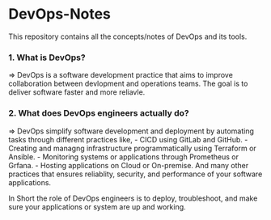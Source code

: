 # DevOps-Notes
This repository contains all the concepts/notes of DevOps and its tools.

<h3> 1. What is DevOps? </h3>
=> DevOps is a software development practice that aims to improve collaboration between devlopment and operations teams. The goal is to deliver software faster and more reliavle.

<h3> 2. What does DevOps engineers actually do? </h3>
=> DevOps simplify software development and deployment by automating tasks through different practices like,
  - CICD using GitLab and GitHub.
  - Creating and managng infrastructure programmatically using Terraform or Ansible.
  - Monitoring systems or applications through Prometheus or Grfana.
  - Hosting applications on Cloud or  On-premise.
And many other practices that ensures reliablity, security, and performance of your software applications.

In Short the role of DevOps engineers is to deploy, troubleshoot, and make sure your applications or system are up and working.
